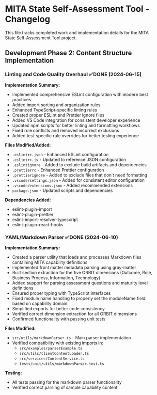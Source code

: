 # MITA State Self-Assessment Tool - Changelog

This file tracks completed work and implementation details for the MITA State Self-Assessment Tool project.

## Development Phase 2: Content Structure Implementation

### Linting and Code Quality Overhaul ✅DONE (2024-06-15)

**Implementation Summary:**
- Implemented comprehensive ESLint configuration with modern best practices
- Added import sorting and organization rules
- Enhanced TypeScript-specific linting rules
- Created proper ESLint and Prettier ignore files
- Added VS Code integration for consistent developer experience
- Updated npm scripts for better linting and formatting workflows
- Fixed rule conflicts and removed incorrect exclusions
- Added test-specific rule overrides for better testing experience

**Files Modified/Added:**
- `.eslintrc.json` - Enhanced ESLint configuration
- `.eslintrc.js` - Updated to reference JSON configuration
- `.eslintignore` - Added to exclude build artifacts and dependencies
- `.prettierrc` - Enhanced Prettier configuration
- `.prettierignore` - Added to exclude files that don't need formatting
- `.vscode/settings.json` - Added for consistent editor configuration
- `.vscode/extensions.json` - Added recommended extensions
- `package.json` - Updated scripts and dependencies

**Dependencies Added:**
- eslint-plugin-import
- eslint-plugin-prettier
- eslint-import-resolver-typescript
- eslint-plugin-react-hooks

### YAML/Markdown Parser ✅DONE (2024-06-10)

**Implementation Summary:**
- Created a parser utility that loads and processes Markdown files containing MITA capability definitions
- Implemented front matter metadata parsing using gray-matter
- Built section extraction for the five ORBIT dimensions (Outcome, Role, Business Process, Information, Technology)
- Added support for parsing assessment questions and maturity level definitions
- Ensured proper typing with TypeScript interfaces
- Fixed module name handling to properly set the moduleName field based on capability domain
- Simplified exports for better code consistency
- Verified correct dimension extraction for all ORBIT dimensions
- Confirmed functionality with passing unit tests

**Files Modified:**
- `src/utils/markdownParser.ts` - Main parser implementation
- Verified compatibility with existing imports in:
  - `src/examples/parserExample.ts`
  - `src/utils/clientContentLoader.ts`
  - `src/services/ContentService.ts`
  - `tests/unit/utils/markdownParser.test.ts`

**Testing:**
- All tests passing for the markdown parser functionality
- Verified correct parsing of sample capability content